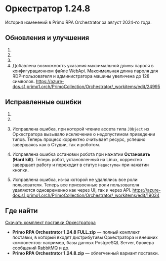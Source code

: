 # Оркестратор 1.24.8

История изменений в Primo RPA Orchestrator за август 2024-го года. 

## Обновления и улучшения

1.
1.
1.
1. Добавлена возможность указания максимальной длины пароля в конфигурационном файле WebApi. Максимальная длина пароля для RDP-пользователя и администратора машины увеличена до 128 символов.
https://azure-dos.s1.primo1.orch/PrimoCollection/Orchestrator/_workitems/edit/24995




## Исправленные ошибки

1.
2.
3. Исправлена ошибка, при которой чтение ассета типа `JObject` из Оркестратора вызывало исключение о недопустимом приведении типов. Теперь процесс корректно считывает ресурс, успешно завершаясь как в Студии, так и роботом.
4. Исправлена ошибка остановки робота при нажатии **Остановить (Hard kill)**. Теперь робот, установленный на Linux, корректно завершает работу и переходит в статус `Недоступен` при нажатии кнопки.

5. Исправлена ошибка, из-за которой не удалялись все роли пользователя. Теперь все присвоенные роли пользователя удаляются одновременно как через UI, так и через API.
https://azure-dos.s1.primo1.orch/PrimoCollection/Orchestrator/_workitems/edit/19034














## Где найти
[Скачать комплект поставки Оркестратора](https://disk.primo-rpa.ru/index.php/s/t9BHBjR6PP06Yax?path=%2FRelease%2FOrchestrator)
* **Primo RPA Orchestrator 1.24.8 FULL.zip** — полный комплект поставки, в который входят дистрибутивы Оркестратора и внешних компонентов: например, базы данных PostgreSQL Server, брокера сообщений RabbitMQ и др. 
* **Primo RPA Orchestrator 1.24.8.zip** — облегченный вариант поставки.
